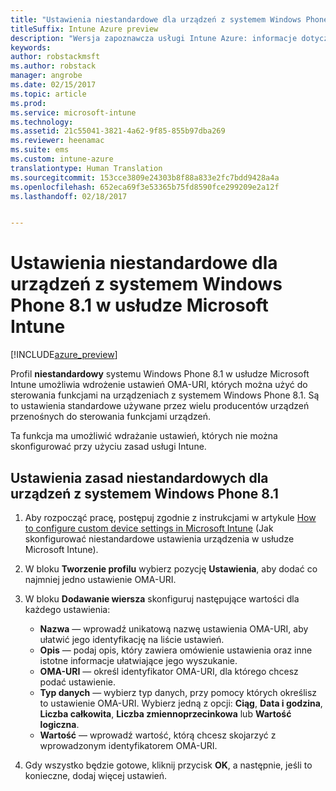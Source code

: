```yaml
---
title: "Ustawienia niestandardowe dla urządzeń z systemem Windows Phone 8.1 w usłudze Intune"
titleSuffix: Intune Azure preview
description: "Wersja zapoznawcza usługi Intune Azure: informacje dotyczące ustawień, których można używać w niestandardowym profilu systemu Windows Phone 8.1."
keywords: 
author: robstackmsft
ms.author: robstack
manager: angrobe
ms.date: 02/15/2017
ms.topic: article
ms.prod: 
ms.service: microsoft-intune
ms.technology: 
ms.assetid: 21c55041-3821-4a62-9f85-855b97dba269
ms.reviewer: heenamac
ms.suite: ems
ms.custom: intune-azure
translationtype: Human Translation
ms.sourcegitcommit: 153cce3809e24303b8f88a833e2fc7bdd9428a4a
ms.openlocfilehash: 652eca69f3e53365b75fd8590fce299209e2a12f
ms.lasthandoff: 02/18/2017


---
```


# <a name="custom-settings-for-windows-phone-81-devices-in-microsoft-intune"></a>Ustawienia niestandardowe dla urządzeń z systemem Windows Phone 8.1 w usłudze Microsoft Intune

[!INCLUDE[azure_preview](../includes/azure_preview.md)]

Profil **niestandardowy** systemu Windows Phone 8.1 w usłudze Microsoft Intune umożliwia wdrożenie ustawień OMA-URI, których można użyć do sterowania funkcjami na urządzeniach z systemem Windows Phone 8.1. Są to ustawienia standardowe używane przez wielu producentów urządzeń przenośnych do sterowania funkcjami urządzeń.

Ta funkcja ma umożliwić wdrażanie ustawień, których nie można skonfigurować przy użyciu zasad usługi Intune.

## <a name="custom-policy-settings-for-windows-phone-81-devices"></a>Ustawienia zasad niestandardowych dla urządzeń z systemem Windows Phone 8.1

1. Aby rozpocząć pracę, postępuj zgodnie z instrukcjami w artykule [How to configure custom device settings in Microsoft Intune](how-to-configure-custom-settings.md) (Jak skonfigurować niestandardowe ustawienia urządzenia w usłudze Microsoft Intune).
2. W bloku **Tworzenie profilu** wybierz pozycję **Ustawienia**, aby dodać co najmniej jedno ustawienie OMA-URI.
3. W bloku **Dodawanie wiersza** skonfiguruj następujące wartości dla każdego ustawienia:
    - **Nazwa** — wprowadź unikatową nazwę ustawienia OMA-URI, aby ułatwić jego identyfikację na liście ustawień.
    - **Opis** — podaj opis, który zawiera omówienie ustawienia oraz inne istotne informacje ułatwiające jego wyszukanie.
    - **OMA-URI** — określ identyfikator OMA-URI, dla którego chcesz podać ustawienie.
    - **Typ danych** — wybierz typ danych, przy pomocy których określisz to ustawienie OMA-URI. Wybierz jedną z opcji: **Ciąg**, **Data i godzina**, **Liczba całkowita**, **Liczba zmiennoprzecinkowa** lub **Wartość logiczna**.
    - **Wartość** — wprowadź wartość, którą chcesz skojarzyć z wprowadzonym identyfikatorem OMA-URI.

4. Gdy wszystko będzie gotowe, kliknij przycisk **OK**, a następnie, jeśli to konieczne, dodaj więcej ustawień.

